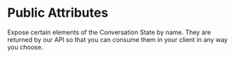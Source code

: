 # Public Attributes

Expose certain elements of the Conversation State by name.  They are returned by our API so that you can consume them in your client in any way you choose.